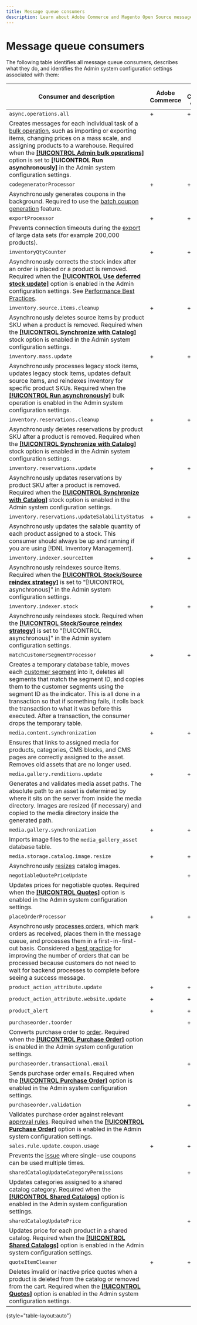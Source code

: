 ```yaml
---
title: Message queue consumers
description: Learn about Adobe Commerce and Magento Open Source message queue consumers, including the features and system configuration settings associated with them.
---
```


# Message queue consumers

The following table identifies all message queue consumers, describes what they do, and identifies the Admin system configuration settings associated with them:

| Consumer and description                                                                                                                                                                                                                                                                                                                                                                                                                                                                                                        | Adobe Commerce | Adobe Commerce with B2B | Magento Open Source |
|---------------------------------------------------------------------------------------------------------------------------------------------------------------------------------------------------------------------------------------------------------------------------------------------------------------------------------------------------------------------------------------------------------------------------------------------------------------------------------------------------------------------------------|----------------|-------------------------|---------------------|
| `async.operations.all`                                                                                                                                                                                                                                                                                                                                                                                                                                                                                                          | +              | +                       | +                   |
| Creates messages for each individual task of a [bulk operation](https://developer.adobe.com/commerce/php/development/components/message-queues/bulk-operations/), such as importing or exporting items, changing prices on a mass scale, and assigning products to a warehouse. Required when the [**[!UICONTROL Admin bulk operations]**](https://docs.magento.com/user-guide/configuration/catalog/inventory.html?#admin-bulk-operations) option is set to **[!UICONTROL Run asynchronously]** in the Admin system configuration settings.             |                |                         |                     |
| `codegeneratorProcessor`                                                                                                                                                                                                                                                                                                                                                                                                                                                                                                        | +              | +                       | +                   |
| Asynchronously generates coupons in the background. Required to use the [batch coupon generation](https://experienceleague.adobe.com/docs/commerce-admin/marketing/promotions/cart-rules/price-rules-cart-coupon.html#method-2%3A-generate-a-batch-of-coupons) feature.                                                                                                                                                                                                                                                         |                |                         |                     |
| `exportProcessor`                                                                                                                                                                                                                                                                                                                                                                                                                                                                                                               | +              | +                       | +                   |
| Prevents connection timeouts during the [export](https://experienceleague.adobe.com/docs/commerce-admin/systems/data-transfer/data-export.html) of large data sets (for example 200,000 products).                                                                                                                                                                                                                                                                                                                              |                |                         |                     |
| `inventoryQtyCounter`                                                                                                                                                                                                                                                                                                                                                                                                                                                                                                           | +              | +                       |                     |
| Asynchronously corrects the stock index after an order is placed or a product is removed. Required when the [**[!UICONTROL Use deferred stock update]**](https://docs.magento.com/user-guide/configuration/catalog/inventory.html#product-stock-options) option is enabled in the Admin configuration settings. See [Performance Best Practices](https://experienceleague.adobe.com/docs/commerce-operations/performance-best-practices/configuration.html#deferred-stock-update).                                                           |                |                         |                     |
| `inventory.source.items.cleanup`                                                                                                                                                                                                                                                                                                                                                                                                                                                                                                | +              | +                       | +                   |
| Asynchronously deletes source items by product SKU when a product is removed. Required when the [**[!UICONTROL Synchronize with Catalog]**](https://docs.magento.com/user-guide/configuration/catalog/inventory.html) stock option is enabled in the Admin system configuration settings.                                                                                                                                                                                                                                                    |                |                         |                     |
| `inventory.mass.update`                                                                                                                                                                                                                                                                                                                                                                                                                                                                                                         | +              | +                       | +                   |
| Asynchronously processes legacy stock items, updates legacy stock items, updates default source items, and reindexes inventory for specific product SKUs. Required when the [**[!UICONTROL Run asynchronously]**](https://docs.magento.com/user-guide/configuration/catalog/inventory.html#admin-bulk-operations) bulk operation is enabled in the Admin system configuration settings.                                                                                                                                                      |                |                         |                     |
| `inventory.reservations.cleanup`                                                                                                                                                                                                                                                                                                                                                                                                                                                                                                | +              | +                       | +                   |
| Asynchronously deletes reservations by product SKU after a product is removed. Required when the [**[!UICONTROL Synchronize with Catalog]**](https://docs.magento.com/user-guide/configuration/catalog/inventory.html) stock option is enabled in the Admin system configuration settings.                                                                                                                                                                                                                                                   |                |                         |                     |
| `inventory.reservations.update`                                                                                                                                                                                                                                                                                                                                                                                                                                                                                                 | +              | +                       | +                   |
| Asynchronously updates reservations by product SKU after a product is removed. Required when the [**[!UICONTROL Synchronize with Catalog]**](https://docs.magento.com/user-guide/configuration/catalog/inventory.html) stock option is enabled in the Admin system configuration settings.                                                                                                                                                                                                                                                   |                |                         |                     |
| `inventory.reservations.updateSalabilityStatus`                                                                                                                                                                                                                                                                                                                                                                                                                                                                                 | +              | +                       | +                   |
| Asynchronously updates the salable quantity of each product assigned to a stock. This consumer should always be up and running if you are using [!DNL Inventory Management].                                                                                                                                                                                                                                                                                                                                                           |                |                         |                     |
| `inventory.indexer.sourceItem`                                                                                                                                                                                                                                                                                                                                                                                                                                                                                                  | +              | +                       | +                   |
| Asynchronously reindexes source items. Required when the [**[!UICONTROL Stock/Source reindex strategy]**](https://docs.magento.com/user-guide/configuration/catalog/inventory.html#inventory-indexer-settings) is set to "[!UICONTROL asynchronous]" in the Admin system configuration settings.                                                                                                                                                                                                                                                          |                |                         |                     |
| `inventory.indexer.stock`                                                                                                                                                                                                                                                                                                                                                                                                                                                                                                       | +              | +                       | +                   |
| Asynchronously reindexes stock. Required when the [**[!UICONTROL Stock/Source reindex strategy]**](https://docs.magento.com/user-guide/configuration/catalog/inventory.html#inventory-indexer-settings) is set to "[!UICONTROL asynchronous]" in the Admin system configuration settings.                                                                                                                                                                                                                                                                 |                |                         |                     |
| `matchCustomerSegmentProcessor`                                                                                                                                                                                                                                                                                                                                                                                                                                                                                                 | +              | +                       |                     |
| Creates a temporary database table, moves each [customer segment](https://docs.magento.com/user-guide/marketing/customer-segments.html) into it, deletes all segments that match the segment ID, and copies them to the customer segments using the segment ID as the indicator. This is all done in a transaction so that if something fails, it rolls back the transaction to what it was before this executed. After a transaction, the consumer drops the temporary table.                                                  |                |                         |                     |
| `media.content.synchronization`                                                                                                                                                                                                                                                                                                                                                                                                                                                                                                 | +              | +                       | +                   |
| Ensures that links to assigned media for products, categories, CMS blocks, and CMS pages are correctly assigned to the asset. Removes old assets that are no longer used.                                                                                                                                                                                                                                                                                                                                                       |                |                         |                     |
| `media.gallery.renditions.update`                                                                                                                                                                                                                                                                                                                                                                                                                                                                                               | +              | +                       | +                   |
| Generates and validates media asset paths. The absolute path to an asset is determined by where it sits on the server from inside the media directory. Images are resized (if necessary) and copied to the media directory inside the generated path.                                                                                                                                                                                                                                                                           |                |                         |                     |
| `media.gallery.synchronization`                                                                                                                                                                                                                                                                                                                                                                                                                                                                                                 | +              | +                       | +                   |
| Imports image files to the `media_gallery_asset` database table.                                                                                                                                                                                                                                                                                                                                                                                                                                                                |                |                         |                     |
| `media.storage.catalog.image.resize`                                                                                                                                                                                                                                                                                                                                                                                                                                                                                            | +              | +                       | +                   |
| Asynchronously [resizes](https://developer.adobe.com/commerce/frontend-core/guide/themes/configure/#resize-catalog-images) catalog images.                                                                                                                                                                                                                                                                                                                                                                                      |                |                         |                     |
| `negotiableQuotePriceUpdate`                                                                                                                                                                                                                                                                                                                                                                                                                                                                                                    |                | +                       |                     |
| Updates prices for negotiable quotes. Required when the [**[!UICONTROL Quotes]**](https://docs.magento.com/user-guide/sales/quotes.html) option is enabled in the Admin system configuration settings.                                                                                                                                                                                                                                                                                                                                       |                |                         |                     |
| `placeOrderProcessor`                                                                                                                                                                                                                                                                                                                                                                                                                                                                                                           | +              | +                       |                     |
| Asynchronously [processes orders](https://developer.adobe.com/commerce/php/module-reference/module-async-order/), which mark orders as received, places them in the message queue, and processes them in a first-in-first-out basis. Considered a [best practice](../../implementation-playbook/best-practices/maintenance/order-processing-configuration.md) for improving the number of orders that can be processed because customers do not need to wait for backend processes to complete before seeing a success message. |                |                         |                     |
| `product_action_attribute.update`                                                                                                                                                                                                                                                                                                                                                                                                                                                                                               | +              | +                       | +                   |
|                                                                                                                                                                                                                                                                                                                                                                                                                                                                                                                                 |                |                         |                     |
| `product_action_attribute.website.update`                                                                                                                                                                                                                                                                                                                                                                                                                                                                                       | +              | +                       | +                   |
|                                                                                                                                                                                                                                                                                                                                                                                                                                                                                                                                 |                |                         |                     |
| `product_alert`                                                                                                                                                                                                                                                                                                                                                                                                                                                                                                                 | +              | +                       | +                   |
|                                                                                                                                                                                                                                                                                                                                                                                                                                                                                                                                 |                |                         |                     |
| `purchaseorder.toorder`                                                                                                                                                                                                                                                                                                                                                                                                                                                                                                         |                | +                       |                     |
| Converts purchase order to [order](https://docs.magento.com/user-guide/stores/b2b-purchase-order-flow.html#approval-rules). Required when the [**[!UICONTROL Purchase Order]**](https://experienceleague.adobe.com/docs/commerce-admin/b2b/purchase-orders/purchase-order-flow.html) option is enabled in the Admin system configuration settings.                                                                                                                                                                                           |                |                         |                     |
| `purchaseorder.transactional.email`                                                                                                                                                                                                                                                                                                                                                                                                                                                                                             |                | +                       |                     |
| Sends purchase order emails. Required when the [**[!UICONTROL Purchase Order]**](https://experienceleague.adobe.com/docs/commerce-admin/b2b/purchase-orders/purchase-order-flow.html) option is enabled in the Admin system configuration settings.                                                                                                                                                                                                                                                                                          |                |                         |                     |
| `purchaseorder.validation`                                                                                                                                                                                                                                                                                                                                                                                                                                                                                                      |                | +                       |                     |
| Validates purchase order against relevant [approval rules](https://docs.magento.com/user-guide/customers/account-dashboard-approval-rules.html). Required when the [**[!UICONTROL Purchase Order]**](https://experienceleague.adobe.com/docs/commerce-admin/b2b/purchase-orders/purchase-order-flow.html) option is enabled in the Admin system configuration settings.                                                                                                                                                                      |                |                         |                     |
| `sales.rule.update.coupon.usage`                                                                                                                                                                                                                                                                                                                                                                                                                                                                                                | +              | +                       | +                   |
| Prevents the [issue](https://experienceleague.adobe.com/docs/commerce-knowledge-base/kb/troubleshooting/miscellaneous/coupon-code-used-more-than-once-adobe-commerce.html) where single-use coupons can be used multiple times.                                                                                                                                                                                                                                                                                                 |                |                         |                     |
| `sharedCatalogUpdateCategoryPermissions`                                                                                                                                                                                                                                                                                                                                                                                                                                                                                        |                | +                       |                     |
| Updates categories assigned to a shared catalog category. Required when the [**[!UICONTROL Shared Catalogs]**](https://docs.magento.com/user-guide/catalog/catalog-shared.html) option is enabled in the Admin system configuration settings.                                                                                                                                                                                                                                                                                                |                |                         |                     |
| `sharedCatalogUpdatePrice`                                                                                                                                                                                                                                                                                                                                                                                                                                                                                                      |                | +                       |                     |
| Updates price for each product in a shared catalog. Required when the [**[!UICONTROL Shared Catalogs]**](https://docs.magento.com/user-guide/catalog/catalog-shared.html) option is enabled in the Admin system configuration settings.                                                                                                                                                                                                                                                                                                      |                |                         |                     |
| `quoteItemCleaner`                                                                                                                                                                                                                                                                                                                                                                                                                                                                                                              | +              | +                       |                     |
| Deletes invalid or inactive price quotes when a product is deleted from the catalog or removed from the cart. Required when the [**[!UICONTROL Quotes]**](https://docs.magento.com/user-guide/sales/quotes.html) option is enabled in the Admin system configuration settings.                                                                                                                                                                                                                                                               |                |                         |                     |

{style="table-layout:auto"}
